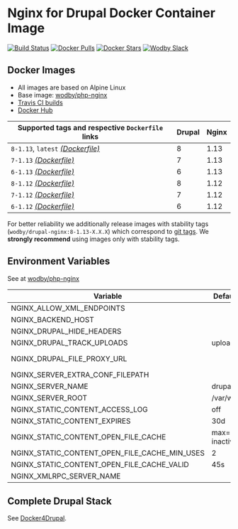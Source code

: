 # Nginx for Drupal Docker Container Image

[![Build Status](https://travis-ci.org/wodby/drupal-nginx.svg?branch=master)](https://travis-ci.org/wodby/drupal-nginx)
[![Docker Pulls](https://img.shields.io/docker/pulls/wodby/drupal-nginx.svg)](https://hub.docker.com/r/wodby/drupal-nginx)
[![Docker Stars](https://img.shields.io/docker/stars/wodby/drupal-nginx.svg)](https://hub.docker.com/r/wodby/drupal-nginx)
[![Wodby Slack](http://slack.wodby.com/badge.svg)](http://slack.wodby.com)

## Docker Images

* All images are based on Alpine Linux
* Base image: [wodby/php-nginx](https://github.com/wodby/php-nginx)
* [Travis CI builds](https://travis-ci.org/wodby/drupal-nginx) 
* [Docker Hub](https://hub.docker.com/r/wodby/drupal-nginx)

[_(Dockerfile)_]: https://github.com/wodby/drupal-nginx/tree/master/Dockerfile 

| Supported tags and respective `Dockerfile` links | Drupal | Nginx |
| ------------------------------------------------ | ------ | ----- |
| `8-1.13`, `latest` [_(Dockerfile)_]              | 8      | 1.13  |
| `7-1.13` [_(Dockerfile)_]                        | 7      | 1.13  |
| `6-1.13` [_(Dockerfile)_]                        | 6      | 1.13  |
| `8-1.12` [_(Dockerfile)_]                        | 8      | 1.12  |
| `7-1.12` [_(Dockerfile)_]                        | 7      | 1.12  |
| `6-1.12` [_(Dockerfile)_]                        | 6      | 1.12  |

For better reliability we additionally release images with stability tags (`wodby/drupal-nginx:8-1.13-X.X.X`) which correspond to [git tags](https://github.com/wodby/drupal-nginx/releases). We **strongly recommend** using images only with stability tags. 

## Environment Variables

See at [wodby/php-nginx](https://github.com/wodby/php-nginx)

| Variable                                      | Default Value          | Description                 |
| --------------------------------------------- | ---------------------- | --------------------------- |
| NGINX_ALLOW_XML_ENDPOINTS                     |                        |                             |
| NGINX_BACKEND_HOST                            |                        |                             |
| NGINX_DRUPAL_HIDE_HEADERS                     |                        |                             |
| NGINX_DRUPAL_TRACK_UPLOADS                    | uploads 60s            |                             |
| NGINX_DRUPAL_FILE_PROXY_URL                   |                        | e.g. http://dev.example.com |
| NGINX_SERVER_EXTRA_CONF_FILEPATH              |                        |                             |
| NGINX_SERVER_NAME                             | drupal                 |                             |
| NGINX_SERVER_ROOT                             | /var/www/html          |                             |
| NGINX_STATIC_CONTENT_ACCESS_LOG               | off                    |                             |
| NGINX_STATIC_CONTENT_EXPIRES                  | 30d                    |                             |
| NGINX_STATIC_CONTENT_OPEN_FILE_CACHE          | max=3000 inactive=120s |                             |
| NGINX_STATIC_CONTENT_OPEN_FILE_CACHE_MIN_USES | 2                      |                             |
| NGINX_STATIC_CONTENT_OPEN_FILE_CACHE_VALID    | 45s                    |                             |
| NGINX_XMLRPC_SERVER_NAME                      |                        |                             |

## Complete Drupal Stack

See [Docker4Drupal](https://github.com/wodby/docker4drupal).
